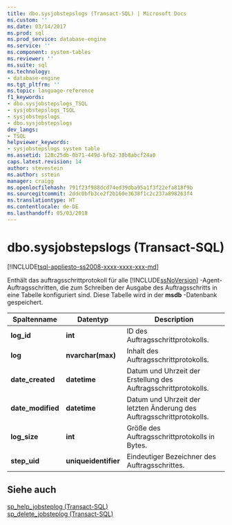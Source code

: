 ```yaml
---
title: dbo.sysjobstepslogs (Transact-SQL) | Microsoft Docs
ms.custom: ''
ms.date: 03/14/2017
ms.prod: sql
ms.prod_service: database-engine
ms.service: ''
ms.component: system-tables
ms.reviewer: ''
ms.suite: sql
ms.technology:
- database-engine
ms.tgt_pltfrm: ''
ms.topic: language-reference
f1_keywords:
- dbo.sysjobstepslogs_TSQL
- sysjobstepslogs_TSQL
- sysjobstepslogs
- dbo.sysjobstepslogs
dev_langs:
- TSQL
helpviewer_keywords:
- sysjobstepslogs system table
ms.assetid: 128c25db-0b71-449d-bfb2-38b8abcf24a0
caps.latest.revision: 14
author: stevestein
ms.author: sstein
manager: craigg
ms.openlocfilehash: 791f23f988dcd74ed39dba95a1f3f22efa818f9b
ms.sourcegitcommit: 2ddc0bfb3ce2f2b160e3638f1c2c237a898263f4
ms.translationtype: HT
ms.contentlocale: de-DE
ms.lasthandoff: 05/03/2018
---
```

# <a name="dbosysjobstepslogs-transact-sql"></a>dbo.sysjobstepslogs (Transact-SQL)
[!INCLUDE[tsql-appliesto-ss2008-xxxx-xxxx-xxx-md](../../includes/tsql-appliesto-ss2008-xxxx-xxxx-xxx-md.md)]

  Enthält das auftragsschrittprotokoll für alle [!INCLUDE[ssNoVersion](../../includes/ssnoversion-md.md)] -Agent-Auftragsschritten, die zum Schreiben der Ausgabe des Auftragsschritts in eine Tabelle konfiguriert sind. Diese Tabelle wird in der **msdb** -Datenbank gespeichert.  
  
|Spaltenname|Datentyp|Description|  
|-----------------|---------------|-----------------|  
|**log_id**|**int**|ID des Auftragsschrittprotokolls.|  
|**log**|**nvarchar(max)**|Inhalt des Auftragsschrittprotokolls.|  
|**date_created**|**datetime**|Datum und Uhrzeit der Erstellung des Auftragsschrittprotokolls.|  
|**date_modified**|**datetime**|Datum und Uhrzeit der letzten Änderung des Auftragsschrittprotokolls.|  
|**log_size**|**int**|Größe des Auftragsschrittprotokolls in Bytes.|  
|**step_uid**|**uniqueidentifier**|Eindeutiger Bezeichner des Auftragsschrittes.|  
  
## <a name="see-also"></a>Siehe auch  
 [sp_help_jobsteplog &#40;Transact-SQL&#41;](../../relational-databases/system-stored-procedures/sp-help-jobsteplog-transact-sql.md)   
 [sp_delete_jobsteplog &#40;Transact-SQL&#41;](../../relational-databases/system-stored-procedures/sp-delete-jobsteplog-transact-sql.md)  
  
  
